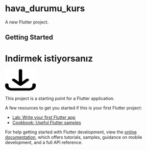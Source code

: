 # hava_durumu_kurs

A new Flutter project.

## Getting Started
# Indirmek istiyorsanız
<a href="https://github.com/Ahmetakaslan/hava_durumu/releases/download/v1.0.0/app-release.apk" download="app-release.apk"><img src="downloads.png" alt="Download the app" style="width:100px;height:70px;"></a>


This project is a starting point for a Flutter application.

A few resources to get you started if this is your first Flutter project:

- [Lab: Write your first Flutter app](https://docs.flutter.dev/get-started/codelab)
- [Cookbook: Useful Flutter samples](https://docs.flutter.dev/cookbook)

For help getting started with Flutter development, view the
[online documentation](https://docs.flutter.dev/), which offers tutorials,
samples, guidance on mobile development, and a full API reference.
